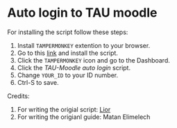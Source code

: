 # Auto login to TAU moodle
For installing the script follow these steps:
1. Install `TAMPERMONKEY` extention to your browser.
2. Go to this [link](https://greasyfork.org/en/scripts/424813-tau-moodle-auto-login) and install the script.
3. Click the `TAMPERMONKEY` icon and go to the Dashboard.
4. Click the *TAU-Moodle auto login* script.
5. Change `YOUR_ID` to your ID number. 
6. Ctrl-S to save.


Credits:
1. For writing the origial script: [Lior](https://greasyfork.org/en/users/139274-lior-str)
2. For  writing the origianl guide: Matan Elimelech